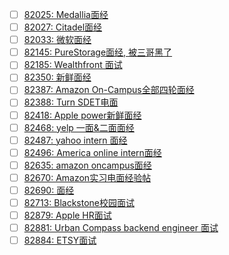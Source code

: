 - [ ] [82025: Medallia面经](http://instant.1point3acres.com/thread/82025)
- [ ] [82027: Citadel面经](http://instant.1point3acres.com/thread/82027)
- [ ] [82033: 微软面经](http://instant.1point3acres.com/thread/82033)
- [ ] [82145: PureStorage面经, 被三哥黑了](http://instant.1point3acres.com/thread/82145)
- [ ] [82185: Wealthfront 面试](http://instant.1point3acres.com/thread/82185)
- [ ] [82350: 新鲜面经](http://instant.1point3acres.com/thread/82350)
- [ ] [82387: Amazon On-Campus全部四轮面经](http://instant.1point3acres.com/thread/82387)
- [ ] [82388: Turn SDET电面](http://instant.1point3acres.com/thread/82388)
- [ ] [82418: Apple power新鲜面经](http://instant.1point3acres.com/thread/82418)
- [ ] [82468: yelp 一面&amp;二面面经](http://instant.1point3acres.com/thread/82468)
- [ ] [82487: yahoo intern 面经](http://instant.1point3acres.com/thread/82487)
- [ ] [82496: America online intern面经](http://instant.1point3acres.com/thread/82496)
- [ ] [82635: amazon oncampus面经](http://instant.1point3acres.com/thread/82635)
- [ ] [82670: Amazon实习电面经验帖](http://instant.1point3acres.com/thread/82670)
- [ ] [82690: 面经](http://instant.1point3acres.com/thread/82690)
- [ ] [82713: Blackstone校园面试](http://instant.1point3acres.com/thread/82713)
- [ ] [82879: Apple HR面试](http://instant.1point3acres.com/thread/82879)
- [ ] [82881: Urban Compass backend engineer 面试](http://instant.1point3acres.com/thread/82881)
- [ ] [82884: ETSY面试](http://instant.1point3acres.com/thread/82884)

